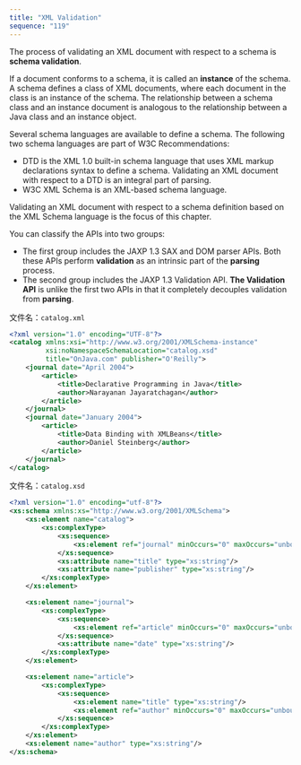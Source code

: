 ```yaml
---
title: "XML Validation"
sequence: "119"
---
```


The process of validating an XML document with respect to a schema is **schema validation**.

If a document conforms to a schema, it is called an **instance** of the schema.
A schema defines a class of XML documents,
where each document in the class is an instance of the schema.
The relationship between a schema class and an instance document is analogous to
the relationship between a Java class and an instance object.

Several schema languages are available to define a schema.
The following two schema languages are part of W3C Recommendations:

- DTD is the XML 1.0 built-in schema language that uses XML markup declarations syntax to define a schema.
  Validating an XML document with respect to a DTD is an integral part of parsing.
- W3C XML Schema is an XML-based schema language.

Validating an XML document with respect to a schema definition based on the XML Schema language is the focus of this chapter.

You can classify the APIs into two groups:

- The first group includes the JAXP 1.3 SAX and DOM parser APIs.
  Both these APIs perform **validation** as an intrinsic part of the **parsing** process.
- The second group includes the JAXP 1.3 Validation API.
  **The Validation API** is unlike the first two APIs in that it completely decouples validation from **parsing**.

文件名：`catalog.xml`

```xml
<?xml version="1.0" encoding="UTF-8"?>
<catalog xmlns:xsi="http://www.w3.org/2001/XMLSchema-instance"
         xsi:noNamespaceSchemaLocation="catalog.xsd"
         title="OnJava.com" publisher="O'Reilly">
    <journal date="April 2004">
        <article>
            <title>Declarative Programming in Java</title>
            <author>Narayanan Jayaratchagan</author>
        </article>
    </journal>
    <journal date="January 2004">
        <article>
            <title>Data Binding with XMLBeans</title>
            <author>Daniel Steinberg</author>
        </article>
    </journal>
</catalog>
```

文件名：`catalog.xsd`

```xml
<?xml version="1.0" encoding="utf-8"?>
<xs:schema xmlns:xs="http://www.w3.org/2001/XMLSchema">
    <xs:element name="catalog">
        <xs:complexType>
            <xs:sequence>
                <xs:element ref="journal" minOccurs="0" maxOccurs="unbounded"/>
            </xs:sequence>
            <xs:attribute name="title" type="xs:string"/>
            <xs:attribute name="publisher" type="xs:string"/>
        </xs:complexType>
    </xs:element>

    <xs:element name="journal">
        <xs:complexType>
            <xs:sequence>
                <xs:element ref="article" minOccurs="0" maxOccurs="unbounded"/>
            </xs:sequence>
            <xs:attribute name="date" type="xs:string"/>
        </xs:complexType>
    </xs:element>

    <xs:element name="article">
        <xs:complexType>
            <xs:sequence>
                <xs:element name="title" type="xs:string"/>
                <xs:element ref="author" minOccurs="0" maxOccurs="unbounded"/>
            </xs:sequence>
        </xs:complexType>
    </xs:element>
    <xs:element name="author" type="xs:string"/>
</xs:schema>
```

